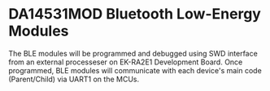 # DA14531MOD Bluetooth Low-Energy Modules 
The BLE modules will be programmed and debugged using SWD interface from an external processeser on EK-RA2E1 Development Board. Once programmed, BLE modules will communicate with each device's main code (Parent/Child) via UART1 on the MCUs. 
